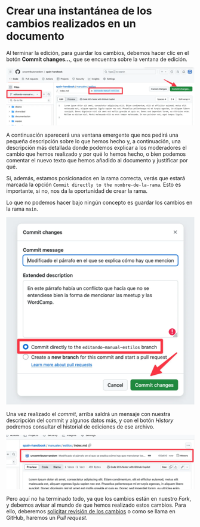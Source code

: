 # Crear una instantánea de los cambios realizados en un documento

Al terminar la edición, para guardar los cambios, debemos hacer clic en el botón **Commit changes...**, que se encuentra sobre la ventana de edición.

![Hacer un commit para guardar los cambios](/assets/commit-hacer-un-commit.webp)

A continuación aparecerá una ventana emergente que nos pedirá una pequeña descripción sobre lo que hemos hecho y, a continuación, una descripción más detallada donde podemos explicar a los moderadores el cambio que hemos realizado y por qué lo hemos hecho, o bien podemos comentar el nuevo texto que hemos añadido al documento y justificar por qué.

Si, además, estamos posicionados en la rama correcta, verás que estará marcada la opción `Commit directly to the nombre-de-la-rama`. Esto es importante, si no, nos da la oportunidad de crear la rama. 

Lo que no podemos hacer bajo ningún concepto es guardar los cambios en la rama `main`.

![Campos a rellenar antes de hacer el commit](/assets/commit-rellenar-comentarios-commit.webp)

Una vez realizado el _commit_, arriba saldrá un mensaje con nuestra descripción del commit y algunos datos más, y con el botón _History_ podremos consultar el historial de ediciones de ese archivo.

![Aviso de que hemos hecho el commit correctamente](/assets/commit-aviso-commit-realizado.webp)

Pero aquí no ha terminado todo, ya que los cambios están en nuestro _Fork_, y debemos avisar al mundo de que hemos realizado estos cambios. Para ello, deberemos [solicitar revisión de los cambios](https://es.wordpress.org/team/handbook/manuales/github/pullrequest/) o como se llama en GitHub, haremos un _Pull request_.